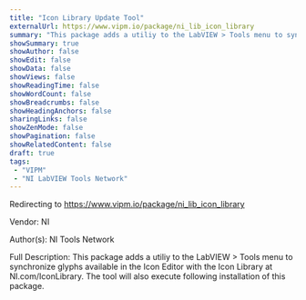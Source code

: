```yaml
---
title: "Icon Library Update Tool"
externalUrl: https://www.vipm.io/package/ni_lib_icon_library
summary: "This package adds a utiliy to the LabVIEW > Tools menu to synchronize glyphs available in the Icon Editor with the Icon Library at NI.com/IconLibrary."
showSummary: true
showAuthor: false
showEdit: false
showData: false
showViews: false
showReadingTime: false
showWordCount: false
showBreadcrumbs: false
showHeadingAnchors: false
sharingLinks: false
showZenMode: false
showPagination: false
showRelatedContent: false
draft: true
tags:
 - "VIPM"
 - "NI LabVIEW Tools Network"
---
```


Redirecting to https://www.vipm.io/package/ni_lib_icon_library

Vendor: NI

Author(s): NI Tools Network
 
Full Description:
This package adds a utiliy to the LabVIEW > Tools menu to synchronize glyphs available in the Icon Editor with the Icon Library at NI.com/IconLibrary.  The tool will also execute following installation of this package.